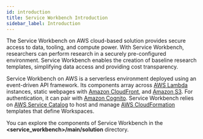 ```yaml
---
id: introduction
title: Service Workbench Introduction
sidebar_label: Introduction
---
```

The Service Workbench on AWS cloud-based solution provides secure access to data, tooling, and compute power. With Service Workbench, researchers can perform research in a securely pre-configured environment. Service Workbench enables the creation of baseline research templates, simplifying data access and providing cost transparency.

Service Workbench on AWS is a serverless environment deployed using an event-driven API framework. Its components array across [AWS Lambda](https://docs.aws.amazon.com/lambda/latest/operatorguide/intro.html) instances, static webpages with [Amazon CloudFront](https://aws.amazon.com/cloudfront/), and [Amazon S3](https://docs.aws.amazon.com/AmazonS3/latest/userguide/Welcome.html). For authentication, it can pair with [Amazon Cognito](https://aws.amazon.com/cognito/). Service Workbench relies on [AWS Service Catalog](https://aws.amazon.com/servicecatalog/?aws-service-catalog.sort-by=item.additionalFields.createdDate&aws-service-catalog.sort-order=desc) to host and manage [AWS CloudFormation](https://docs.aws.amazon.com/AWSCloudFormation/latest/UserGuide/Welcome.html) templates that define Workspaces. 

You can explore the components of Service Workbench in the **<service_workbench>/main/solution** directory.
